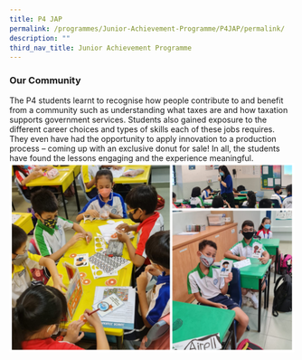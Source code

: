 ```yaml
---
title: P4 JAP
permalink: /programmes/Junior-Achievement-Programme/P4JAP/permalink/
description: ""
third_nav_title: Junior Achievement Programme
---
```

### **Our Community**
The P4 students learnt to recognise how people contribute to and benefit from a community such as understanding what taxes are and how taxation supports government services. Students also gained exposure to the different career choices and types of skills each of these jobs requires.  They even have had the opportunity to apply innovation to a production process – coming up with an exclusive donut for sale!  In all, the students have found the lessons engaging and the experience meaningful.
![](/images/Programmes/2022/JAP/2022%20P4%20JAP.jpg)